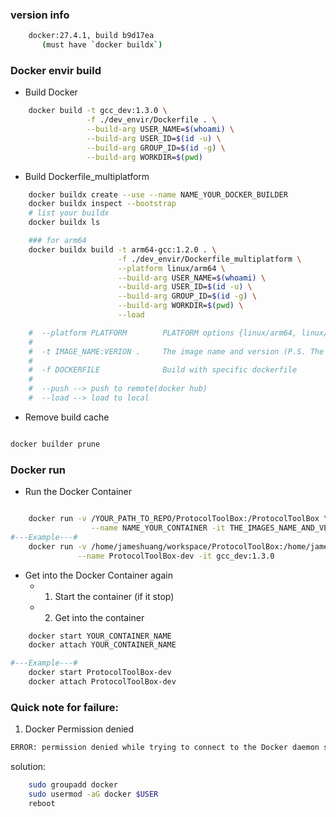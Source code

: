 

### version info

```bash
    docker:27.4.1, build b9d17ea
       (must have `docker buildx`)
```


### Docker envir build

- Build Docker 
```bash
    docker build -t gcc_dev:1.3.0 \
                 -f ./dev_envir/Dockerfile . \
                 --build-arg USER_NAME=$(whoami) \
                 --build-arg USER_ID=$(id -u) \
                 --build-arg GROUP_ID=$(id -g) \
                 --build-arg WORKDIR=$(pwd)

```

- Build Dockerfile_multiplatform 
```bash
    docker buildx create --use --name NAME_YOUR_DOCKER_BUILDER
    docker buildx inspect --bootstrap
    # list your buildx
    docker buildx ls

    ### for arm64
    docker buildx build -t arm64-gcc:1.2.0 . \
                        -f ./dev_envir/Dockerfile_multiplatform \
                        --platform linux/arm64 \
                        --build-arg USER_NAME=$(whoami) \
                        --build-arg USER_ID=$(id -u) \
                        --build-arg GROUP_ID=$(id -g) \
                        --build-arg WORKDIR=$(pwd) \
                        --load

    #  --platform PLATFORM        PLATFORM options {linux/arm64, linux/amd64}
    #             
    #  -t IMAGE_NAME:VERION .     The image name and version (P.S. The dot in the end is necessary)
    #
    #  -f DOCKERFILE              Build with specific dockerfile 
    #
    #  --push --> push to remote(docker hub)
    #  --load --> load to local
```
- Remove build cache
``` bash

docker builder prune

```

### Docker run

- Run the Docker Container
```bash

    docker run -v /YOUR_PATH_TO_REPO/ProtocolToolBox:/ProtocolToolBox \
                  --name NAME_YOUR_CONTAINER -it THE_IMAGES_NAME_AND_VERSION
#---Example---#
    docker run -v /home/jameshuang/workspace/ProtocolToolBox:/home/jameshuang/workspace/ProtocolToolBox \
               --name ProtocolToolBox-dev -it gcc_dev:1.3.0
```

- Get into the Docker Container again
  - 1. Start the container (if it stop)
  - 2. Get into the container
```bash
    docker start YOUR_CONTAINER_NAME
    docker attach YOUR_CONTAINER_NAME

#---Example---#
    docker start ProtocolToolBox-dev
    docker attach ProtocolToolBox-dev

```


### Quick note for failure:
1. Docker Permission denied

```bash
ERROR: permission denied while trying to connect to the Docker daemon socket at unix:///var/run/docker.sock: Head "http://%2Fvar%2Frun%2Fdocker.sock/_ping": dial unix /var/run/docker.sock: connect: permission denied
```

solution:
```bash
    sudo groupadd docker
    sudo usermod -aG docker $USER
    reboot
```
